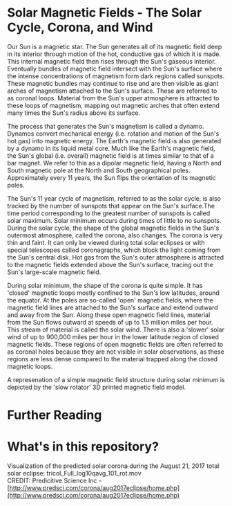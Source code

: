# Solar Magnetic Fields - The Solar Cycle, Corona, and Wind

Our Sun is a magnetic star. The Sun generates all of its magnetic field deep in its interior through motion of the hot, conductive gas of which it is made. This internal magnetic field then rises through the Sun's gaseous interior. Eventually bundles of magnetic field intersect with the Sun's surface where the intense concentrations of magnetism form dark regions called sunspots. These magnetic bundles may continue to rise and are then visible as giant arches of magnetism attached to the Sun's surface. These are referred to as coronal loops. Material from the Sun's upper atmosphere is attracted to these loops of magnetism, mapping out magnetic arches that often extend many times the Sun's radius above its surface.

The process that generates the Sun's magnetism is called a dynamo. Dynamos convert mechanical energy (i.e. rotation and motion of the Sun's hot gas) into magnetic energy. The Earth's magnetic field is also generated by a dynamo in its liquid metal core. Much like the Earth's magnetic field, the Sun's global (i.e. overall) magnetic field is at times similar to that of a bar magnet. We refer to this as a dipolar magnetic field, having a North and South magnetic pole at the North and South geographical poles. Approximately every 11 years, the Sun flips the orientation of its magnetic poles. 

The Sun's 11 year cycle of magnetism, referred to as the solar cycle, is also tracked by the number of sunspots that appear on the Sun's surface.The time period corresponding to the greatest number of sunspots is called solar maximum. Solar minimum occurs during times of little to no sunspots. During the solar cycle, the shape of the global magnetic fields in the Sun's outermost atmosphere, called the corona, also changes. The corona is very thin and faint. It can only be viewed during total solar eclipses or with special telescopes called coronagraphs, which block the light coming from the Sun's central disk. Hot gas from the Sun's outer atmosphere is attracted to the magnetic fields extended above the Sun's surface, tracing out the Sun's large-scale magnetic field. 

During solar minimum, the shape of the corona is quite simple. It has 'closed' magnetic loops mostly confined to the Sun's low latitudes, around the equator. At the poles are so-called 'open' magnetic fields, where the magnetic field lines are attached to the Sun's surface and extend outward and away from the Sun. Along these open magnetic field lines, material from the Sun flows outward at speeds of up to 1.5 million miles per hour. This stream of material is called the solar wind. There is also a 'slower' solar wind of up to 900,000 miles per hour in the lower latitude region of closed magnetic fields. These regions of open magnetic fields are often referred to as coronal holes because they are not visible in solar observations, as these regions are less dense compared to the material trapped along the closed magnetic loops. 

A represenation of a simple magnetic field structure during solar minimum is depicted by the 'slow rotator' 3D printed magnetic field model.       


# Further Reading


# What's in this repository?

Visualization of the predicted solar corona during the August 21, 2017 total solar eclipse: tricol_Full_log10qavg_101_rot.mov <br/>
CREDIT: Predicitive Science Inc - [http://www.predsci.com/corona/aug2017eclipse/home.php](http://www.predsci.com/corona/aug2017eclipse/home.php)
